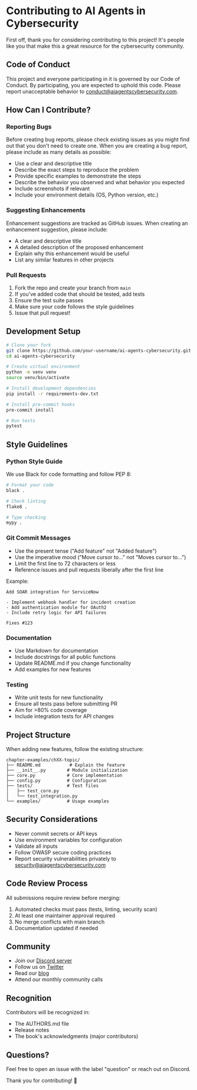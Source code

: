 # Contributing to AI Agents in Cybersecurity

First off, thank you for considering contributing to this project! It's people like you that make this a great resource for the cybersecurity community.

## Code of Conduct

This project and everyone participating in it is governed by our Code of Conduct. By participating, you are expected to uphold this code. Please report unacceptable behavior to conduct@aiagentscybersecurity.com.

## How Can I Contribute?

### Reporting Bugs

Before creating bug reports, please check existing issues as you might find out that you don't need to create one. When you are creating a bug report, please include as many details as possible:

* Use a clear and descriptive title
* Describe the exact steps to reproduce the problem
* Provide specific examples to demonstrate the steps
* Describe the behavior you observed and what behavior you expected
* Include screenshots if relevant
* Include your environment details (OS, Python version, etc.)

### Suggesting Enhancements

Enhancement suggestions are tracked as GitHub issues. When creating an enhancement suggestion, please include:

* A clear and descriptive title
* A detailed description of the proposed enhancement
* Explain why this enhancement would be useful
* List any similar features in other projects

### Pull Requests

1. Fork the repo and create your branch from `main`
2. If you've added code that should be tested, add tests
3. Ensure the test suite passes
4. Make sure your code follows the style guidelines
5. Issue that pull request!

## Development Setup

```bash
# Clone your fork
git clone https://github.com/your-username/ai-agents-cybersecurity.git
cd ai-agents-cybersecurity

# Create virtual environment
python -m venv venv
source venv/bin/activate

# Install development dependencies
pip install -r requirements-dev.txt

# Install pre-commit hooks
pre-commit install

# Run tests
pytest
```

## Style Guidelines

### Python Style Guide

We use Black for code formatting and follow PEP 8:

```bash
# Format your code
black .

# Check linting
flake8 .

# Type checking
mypy .
```

### Git Commit Messages

* Use the present tense ("Add feature" not "Added feature")
* Use the imperative mood ("Move cursor to..." not "Moves cursor to...")
* Limit the first line to 72 characters or less
* Reference issues and pull requests liberally after the first line

Example:
```
Add SOAR integration for ServiceNow

- Implement webhook handler for incident creation
- Add authentication module for OAuth2
- Include retry logic for API failures

Fixes #123
```

### Documentation

* Use Markdown for documentation
* Include docstrings for all public functions
* Update README.md if you change functionality
* Add examples for new features

### Testing

* Write unit tests for new functionality
* Ensure all tests pass before submitting PR
* Aim for >80% code coverage
* Include integration tests for API changes

## Project Structure

When adding new features, follow the existing structure:

```
chapter-examples/chXX-topic/
├── README.md           # Explain the feature
├── __init__.py        # Module initialization
├── core.py            # Core implementation
├── config.py          # Configuration
├── tests/             # Test files
│   ├── test_core.py
│   └── test_integration.py
└── examples/          # Usage examples
```

## Security Considerations

* Never commit secrets or API keys
* Use environment variables for configuration
* Validate all inputs
* Follow OWASP secure coding practices
* Report security vulnerabilities privately to security@aiagentscybersecurity.com

## Code Review Process

All submissions require review before merging:

1. Automated checks must pass (tests, linting, security scan)
2. At least one maintainer approval required
3. No merge conflicts with main branch
4. Documentation updated if needed

## Community

* Join our [Discord server](https://discord.gg/aiagentscyber)
* Follow us on [Twitter](https://twitter.com/aiagentscyber)
* Read our [blog](https://blog.aiagentscybersecurity.com)
* Attend our monthly community calls

## Recognition

Contributors will be recognized in:
* The AUTHORS.md file
* Release notes
* The book's acknowledgments (major contributors)

## Questions?

Feel free to open an issue with the label "question" or reach out on Discord.

Thank you for contributing! 🎉